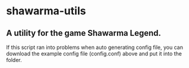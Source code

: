 # shawarma-utils
A utility for the game Shawarma Legend.
--------------------------------------
If this script ran into problems when auto generating config file, you can download the example config file (config.conf) above and put it into the folder.
